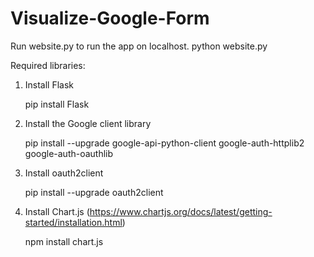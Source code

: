 # Visualize-Google-Form

Run website.py to run the app on localhost.
	python website.py

Required libraries:
1. Install Flask

	pip install Flask
	
2. Install the Google client library

	pip install --upgrade google-api-python-client google-auth-httplib2 google-auth-oauthlib
	
3. Install oauth2client

	pip install --upgrade oauth2client
	
4. Install Chart.js (https://www.chartjs.org/docs/latest/getting-started/installation.html)

	npm install chart.js

	
 
